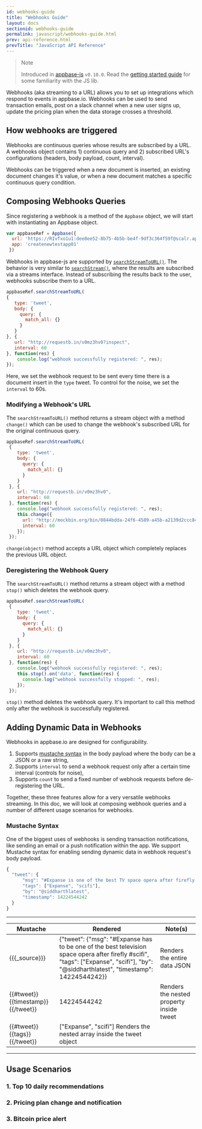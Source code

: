 ```yaml
---
id: webhooks-guide
title: "Webhooks Guide"
layout: docs
sectionid: webhooks-guide
permalink: javascript/webhooks-guide.html
prev: api-reference.html
prevTitle: "JavaScript API Reference"
---
```


> Note <i class="fa fa-info-circle"></i>
>
> Introduced in [appbase-js](https://github.com/appbaseio/appbase-js) ``v0.10.0``. Read the [getting started guide](/javascript/quickstart.html) for some familiarity with the JS lib.


Webhooks (aka streaming to a URL) allows you to set up integrations which respond to events in appbase.io. Webhooks can be used to send transaction emails, post on a slack channel when a new user signs up, update the pricing plan when the data storage crosses a threshold.

## How webhooks are triggered

Webhooks are continuous queries whose results are subscribed by a URL. A webhooks object contains 1) continuous query and 2) subscribed URL's configurations (headers, body payload, count, interval).

Webhooks can be triggered when a new document is inserted, an existing document changes it's value, or when a new document matches a specific continuous query condition.


## Composing Webhooks Queries

Since registering a webhook is a method of the ``Appbase`` object, we will start with instantiating an Appbase object.

```js
var appbaseRef = Appbase({
  url: 'https://RIvfxo1u1:dee8ee52-8b75-4b5b-be4f-9df3c364f59f@scalr.api.appbase.io',
  app: 'createnewtestapp01'
 })
 ```

Webhooks in appbase-js are supported by [``searchStreamToURL()``](javascript/api-reference.html#searchstreamtourl). The behavior is very similar to  [``searchStream()``](javascript/api-reference.html#searchstream), where the results are subscribed via a streams interface. Instead of subscribing the results back to the user, webhooks subscribe them to a URL.

 ```js
 appbaseRef.searchStreamToURL(
 {
    type: 'tweet',
    body: {
      query: {
        match_all: {}
      }
    }
 }, {
    url: "http://requestb.in/v0mz3hv0?inspect",
    interval: 60
 }, function(res) {
     console.log("webhook successfully registered: ", res);
 });
 ```

Here, we set the webhook request to be sent every time there is a document insert in the ``type`` tweet. To control for the noise, we set the ``interval`` to 60s.

### Modifying a Webhook's URL

The ``searchStreamToURL()`` method returns a stream object with a method ``change()`` which can be used to change the webhook's subscribed URL for the original continuous query.

```js
appbaseRef.searchStreamToURL(
 {
    type: 'tweet',
    body: {
      query: {
        match_all: {}
      }
    }
 }, {
    url: "http://requestb.in/v0mz3hv0",
    interval: 60
 }, function(res) {
    console.log("webhook successfully registered: ", res);
    this.change({
      url: "http://mockbin.org/bin/0844bdda-24f6-4589-a45b-a2139d2ccc84",
      interval: 60
    });
 });
```

``change(object)`` method accepts a URL object which completely replaces the previous URL object.

### Deregistering the Webhook Query

The ``searchStreamToURL()`` method returns a stream object with a method ``stop()`` which deletes the webhook query.

```js
appbaseRef.searchStreamToURL(
 {
    type: 'tweet',
    body: {
      query: {
        match_all: {}
      }
    }
 }, {
    url: "http://requestb.in/v0mz3hv0",
    interval: 60
 }, function(res) {
    console.log("webhook successfully registered: ", res);
    this.stop().on('data', function(res) {
      console.log("webhook successfully stopped: ", res);
    });
 });
```

``stop()`` method deletes the webhook query. It's important to call this method only after the webhook is successfully registered.

## Adding Dynamic Data in Webhooks

Webhooks in appbase.io are designed for configurability.

1. Supports [mustache syntax](http://mustache.github.io/mustache.5.html) in the body payload where the body can be a JSON or a raw string,
2. Supports ``interval`` to send a webhook request only after a certain time interval (controls for noise),
3. Supports ``count`` to send a fixed number of webhook requests before de-registering the URL.

Together, these three features allow for a very versatile webhooks streaming. In this doc, we will look at composing webhook queries and a number of different usage scenarios for webhooks.

### Mustache Syntax

One of the biggest uses of webhooks is sending transaction notifications, like sending an email or a push notification within the app. We support Mustache syntax for enabling sending dynamic data in webhook request's body payload.



```js
{
  "tweet": {
      "msg": "#Expanse is one of the best TV space opera after firefly #scifi",
      "tags": ["Expanse", "scifi"],
      "by": "@siddharthlatest",
      "timestamp": 14224544242
  }
}
```

---------------------------------------
 Mustache   | Rendered   | Note(s)   
------------|------------|-----------
{{{_source}}} | {"tweet": {"msg": "#Expanse has to be one of the best television space opera after firefly #scifi", "tags": ["Expanse", "scifi"], "by": "@siddharthlatest", "timestamp": 14224544242}} | Renders the entire data JSON
{{#tweet}}{{timestamp}}{{/tweet}} | 14224544242   | Renders the nested property inside tweet
{{#tweet}}{{tags}}{{/tweet}} | ["Expanse", "scifi"]  Renders the nested array inside the tweet object
----------------------------------------------------

## Usage Scenarios

### 1. Top 10 daily recommendations

### 2. Pricing plan change and notification

### 3. Bitcoin price alert
